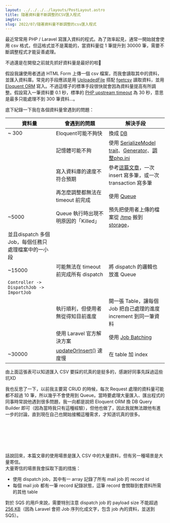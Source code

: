 ```yaml
---
layout: ../../../../layouts/PostLayout.astro
title: 隨著資料量不斷調整的CSV匯入程式
imgSrc: 
slug: 2022/07/隨著資料量不斷調整的csv匯入程式
---
```


  
最近常常用 PHP / Laravel 寫匯入資料的程式。為了效率起見，通常一開始就會使用 csv 格式，但這格式並不是萬能的，當資料量從 1 筆提升到 30000 筆，需要不斷調整程式才能妥善處理。



  
不過還是在開發之前就先抓好資料量是最好的啦🥲







  
假設我讓使用者透過 HTML Form 上傳一個 csv 檔案，而我會讀取其中的資料，並匯入資料庫。常見的手段應該是用 [UploadedFile](https://github.com/laravel/framework/blob/8.x/src/Illuminate/Http/UploadedFile.php) 搭配 [fgetcsv](https://www.php.net/manual/en/function.fgetcsv.php) 讀取資料，並用 [Eloquent ORM](https://laravel.com/docs/9.x/eloquent) 寫入。不過這樣子的標準手段很快就會因為資料量提高有所調整。假設寫入一筆資料要 0.1 秒，標準的 [PHP upstream timeout](https://www.php.net/manual/en/function.set-time-limit.php) 為 30 秒，意思是最多只能處理不到 300 筆資料…。



  
底下紀錄一下我在各個資料量曾遇到的問題：



  
  
 | 資料量 | 會遇到的問題 | 解決手段 |  
 | --- | --- | --- |   
 | ~ 300 | Eloquent可能不夠快 | 換成 [DB](https://laravel.com/docs/9.x/queries) |  
 |  | 記憶體可能不夠 | 使用 [SerializeModel trait](https://github.com/laravel/framework/blob/9.x/src/Illuminate/Queue/SerializesModels.php)、[Generator](https://www.php.net/manual/en/language.generators.syntax.php)、[調整php.ini](https://www.php.net/manual/en/ini.core.php#ini.memory-limit) |  
 |  | 寫入資料庫的速度不符合預期 | 參考[這篇文章](https://dba.stackexchange.com/questions/252445/how-does-autocommit-off-affects-bulk-inserts-performance-in-mysql-using-innodb)，一次 insert 寫多筆，或一次 transaction 寫多筆 |  
 |  | 再怎麼調整都無法在 timeout 前完成 | 使用 [Queue](https://laravel.com/docs/9.x/queues) |  
 | ~5000 | Queue 執行時出現不明原因的「Killed」 | 預先把使用者上傳的檔案從 [/tmp](https://www.fosslinux.com/41739/linux-tmp-directory-everything-you-need-to-know.htm) 搬到 [storage](https://laravel.com/docs/9.x/filesystem)，<br>
並且dispatch 多個 Job，每個任務只處理檔案中的一小段 |  
 | ~15000 | 可能無法在 timeout 前完成所有 dispatch | 將 dispatch 的邏輯也放進 Queue<br>
`Controller -> DispatchJob -> ImportJob` |  
 |  | 執行順利，但使用者無從得知目前進度 | 開一張 Table，讓每個 Job 把自己處理的進度 increment 到同一筆資料 |  
 |  | 使用 Laravel 官方解決方案 | 使用 [Job Batching](https://laravel.com/docs/9.x/queues#job-batching) |  
 | ~30000 | [updateOrInsert()](https://laravel.com/docs/9.x/queries#update-or-insert) 速度慢 | 在 table 加 index



  
由上面這張表可以知道匯入 CSV 要採的坑真的是挺多的，感謝好同事先踩過這些坑XD



  
我也反思了一下，以前我主要寫 CRUD 的時候，每次 Request 處理的資料量可能都不超過 10 筆，所以幾乎不會使用到 Queue。當時要處理大量匯入、匯出程式的同事時常說他遇到很多問題，我一向都是說把 Eloquent ORM 換 DB Query Builder 即可（因為當時我只有這種經驗），但他也做了，因此我就無法跟他有進一步的討論，直到現在自己也開始接觸這種需求，才知道坑真的很多。



<br><br>



  




<br><br>



  
話說回來，本篇文章的使用場景是匯入 CSV 中的大量資料，但有另一種場景是大量寄信。<br>
大量寄信的場景我會採取下面的措施：



  
- 使用 dispatch job，其中有一 array 記錄了所有 mail job 的 record id  
- 每個 mail job 都有一筆 record 紀錄狀態，這筆 record 會關聯到套資料所需的其他 table



  
對於 SQS 的用戶來說，需要特別注意 dispatch job 的 payload size 不能超過 [256 KB](https://docs.aws.amazon.com/AWSSimpleQueueService/latest/SQSDeveloperGuide/quotas-messages.html)（因為 Laravel 會把 Job 序列化成文字，包含 job 內的資料，並送到 SQS）。
